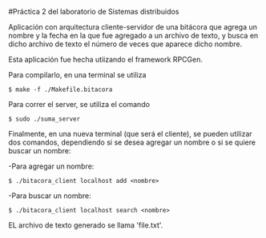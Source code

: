 #Práctica 2 del laboratorio de Sistemas distribuidos

Aplicación con arquitectura cliente-servidor de una bitácora que agrega un nombre y la fecha en la que fue agregado a un archivo de texto, y busca en dicho archivo de texto el número de veces que aparece dicho nombre.

Esta aplicación fue hecha utiizando el framework RPCGen.

Para compilarlo, en una terminal se utiliza

	$ make -f ./Makefile.bitacora

Para correr el server, se utiliza el comando

	$ sudo ./suma_server

Finalmente, en una nueva terminal (que será el cliente), se pueden utilizar dos comandos, dependiendo si se desea agregar un nombre o si se quiere buscar un nombre:

-Para agregar un nombre:

	$ ./bitacora_client localhost add <nombre>

-Para buscar un nombre:

	$ ./bitacora_client localhost search <nombre>

EL archivo de texto generado se llama 'file.txt'.


